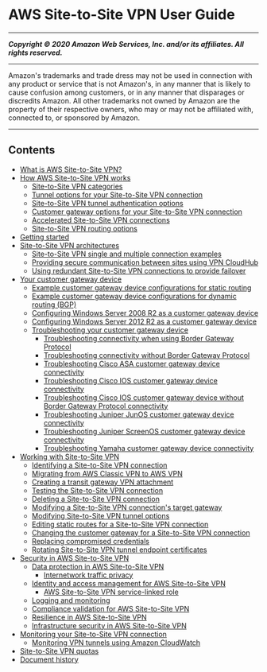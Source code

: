 # AWS Site-to-Site VPN User Guide

-----
*****Copyright &copy; 2020 Amazon Web Services, Inc. and/or its affiliates. All rights reserved.*****

-----
Amazon's trademarks and trade dress may not be used in 
     connection with any product or service that is not Amazon's, 
     in any manner that is likely to cause confusion among customers, 
     or in any manner that disparages or discredits Amazon. All other 
     trademarks not owned by Amazon are the property of their respective
     owners, who may or may not be affiliated with, connected to, or 
     sponsored by Amazon.

-----
## Contents
+ [What is AWS Site-to-Site VPN?](VPC_VPN.md)
+ [How AWS Site-to-Site VPN works](how_it_works.md)
   + [Site-to-Site VPN categories](vpn-categories.md)
   + [Tunnel options for your Site-to-Site VPN connection](VPNTunnels.md)
   + [Site-to-Site VPN tunnel authentication options](vpn-tunnel-authentication-options.md)
   + [Customer gateway options for your Site-to-Site VPN connection](cgw-options.md)
   + [Accelerated Site-to-Site VPN connections](accelerated-vpn.md)
   + [Site-to-Site VPN routing options](VPNRoutingTypes.md)
+ [Getting started](SetUpVPNConnections.md)
+ [Site-to-Site VPN architectures](site-site-architechtures.md)
   + [Site-to-Site VPN single and multiple connection examples](Examples.md)
   + [Providing secure communication between sites using VPN CloudHub](VPN_CloudHub.md)
   + [Using redundant Site-to-Site VPN connections to provide failover](vpn-redundant-connection.md)
+ [Your customer gateway device](your-cgw.md)
   + [Example customer gateway device configurations for static routing](cgw-static-routing-examples.md)
   + [Example customer gateway device configurations for dynamic routing (BGP)](cgw-dynamic-routing-examples.md)
   + [Configuring Windows Server 2008 R2 as a customer gateway device](CustomerGateway-Windows.md)
   + [Configuring Windows Server 2012 R2 as a customer gateway device](customer-gateway-windows-2012.md)
   + [Troubleshooting your customer gateway device](Troubleshooting.md)
      + [Troubleshooting connectivity when using Border Gateway Protocol](Generic_Troubleshooting.md)
      + [Troubleshooting connectivity without Border Gateway Protocol](Generic_Troubleshooting_noBGP.md)
      + [Troubleshooting Cisco ASA customer gateway device connectivity](Cisco_ASA_Troubleshooting.md)
      + [Troubleshooting Cisco IOS customer gateway device connectivity](Cisco_Troubleshooting.md)
      + [Troubleshooting Cisco IOS customer gateway device without Border Gateway Protocol connectivity](Cisco_Troubleshooting_NoBGP.md)
      + [Troubleshooting Juniper JunOS customer gateway device connectivity](Juniper_Troubleshooting.md)
      + [Troubleshooting Juniper ScreenOS customer gateway device connectivity](Juniper_ScreenOs_Troubleshooting.md)
      + [Troubleshooting Yamaha customer gateway device connectivity](Yamaha_Troubleshooting.md)
+ [Working with Site-to-Site VPN](working-with-site-site.md)
   + [Identifying a Site-to-Site VPN connection](identify-vpn.md)
   + [Migrating from AWS Classic VPN to AWS VPN](aws-vpn-migrate.md)
   + [Creating a transit gateway VPN attachment](create-tgw-vpn-attachment.md)
   + [Testing the Site-to-Site VPN connection](HowToTestEndToEnd_Linux.md)
   + [Deleting a Site-to-Site VPN connection](delete-vpn.md)
   + [Modifying a Site-to-Site VPN connection's target gateway](modify-vpn-target.md)
   + [Modifying Site-to-Site VPN tunnel options](modify-vpn-tunnel-options.md)
   + [Editing static routes for a Site-to-Site VPN connection](vpn-edit-static-routes.md)
   + [Changing the customer gateway for a Site-to-Site VPN connection](change-vpn-cgw.md)
   + [Replacing compromised credentials](CompromisedCredentials.md)
   + [Rotating Site-to-Site VPN tunnel endpoint certificates](roate-vpn-certificate.md)
+ [Security in AWS Site-to-Site VPN](security.md)
   + [Data protection in AWS Site-to-Site VPN](data-protection.md)
      + [Internetwork traffic privacy](internetwork-traffic-privacy.md)
   + [Identity and access management for AWS Site-to-Site VPN](vpn-authentication-access-control.md)
      + [AWS Site-to-Site VPN service-linked role](vpn-service-linked-roles.md)
   + [Logging and monitoring](logging-monitoring.md)
   + [Compliance validation for AWS Site-to-Site VPN](site-to-site-vpn-compliance.md)
   + [Resilience in AWS Site-to-Site VPN](disaster-recovery-resiliency.md)
   + [Infrastructure security in AWS Site-to-Site VPN](infrastructure-security.md)
+ [Monitoring your Site-to-Site VPN connection](monitoring-overview-vpn.md)
   + [Monitoring VPN tunnels using Amazon CloudWatch](monitoring-cloudwatch-vpn.md)
+ [Site-to-Site VPN quotas](vpn-limits.md)
+ [Document history](WhatsNew.md)